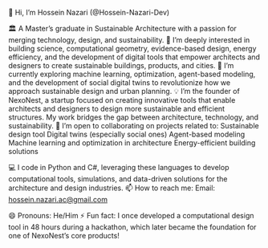 <p>👋 Hi, I’m Hossein Nazari (@Hossein-Nazari-Dev)</p>
🏛️ A Master’s graduate in Sustainable Architecture with a passion for merging technology, design, and sustainability.
👀 I’m deeply interested in building science, computational geometry, evidence-based design, energy efficiency, and the development of digital tools that empower architects and designers to create sustainable buildings, products, and cities.
🌱 I’m currently exploring machine learning, optimization, agent-based modeling, and the development of social digital twins to revolutionize how we approach sustainable design and urban planning.
💡 I’m the founder of NexoNest, a startup focused on creating innovative tools that enable architects and designers to design more sustainable and efficient structures. My work bridges the gap between architecture, technology, and sustainability.
💞️ I’m open to collaborating on projects related to:
        Sustainable design tool
        Digital twins (especially social ones)
        Agent-based modeling
        Machine learning and optimization in architecture
        Energy-efficient building solutions

💻 I code in Python and C#, leveraging these languages to develop computational tools, simulations, and data-driven solutions for the architecture and design industries.
📫 How to reach me:
Email: hossein.nazari.ac@gmail.com

😄 Pronouns: He/Him
⚡ Fun fact: I once developed a computational design tool in 48 hours during a hackathon, which later became the foundation for one of NexoNest’s core products!

